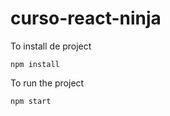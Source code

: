 # curso-react-ninja

To install de project
``` 
npm install 
```
To run the project
``` 
npm start 
```
